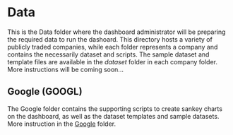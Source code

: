 # Data
This is the Data folder where the dashboard administrator will be preparing the required data to run the dashoard. This directory hosts a variety of publicly traded companies, while each folder represents a company and contains the necessarily dataset and scripts. The sample dataset and template files are available in the <i>dataset</i> folder in each company folder. More instructions will be coming soon...

## Google (GOOGL)
The Google folder contains the supporting scripts to create sankey charts on the dashboard, as well as the dataset templates and sample datasets. More instruction in the [Google](googl) folder.
